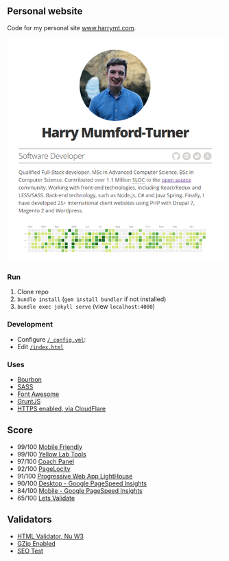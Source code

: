 ## Personal website
Code for my personal site www.harrymt.com.


[![img](images/screenshot.png)](https://harrymt.com)

### Run

1. Clone repo
2. `bundle install` (`gem install bundler` if not installed)
3. `bundle exec jekyll serve` (view `localhost:4000`)

### Development

- Configure [`/_config.yml`](_config.yml):
- Edit [`/index.html`](index.html)


### Uses

- [Bourbon](http://bourbon.io/)
- [SASS](http://sass-lang.com/)
- [Font Awesome](https://fortawesome.github.io/Font-Awesome/)
- [GruntJS](http://gruntjs.com/)
- [HTTPS enabled, via CloudFlare](https://blog.cloudflare.com/secure-and-fast-github-pages-with-cloudflare/)


## Score

- 99/100 [Mobile Friendly](https://varvy.com/mobile/)
- 99/100 [Yellow Lab Tools](http://yellowlab.tools/result/eq1dqstpdd)
- 97/100 [Coach Panel](https://chrome.google.com/webstore/detail/coach-panel/olecfjmnejnkjipoicfpneceppjeaemo)
- 92/100 [PageLocity](http://pagelocity.com/analyzer?url=https%3A%2F%2Fharrymt.com)
- 91/100 [Progressive Web App LightHouse](https://developers.google.com/web/tools/lighthouse/)
- 90/100 [Desktop - Google PageSpeed Insights](https://developers.google.com/speed/pagespeed/insights/?url=https%3A%2F%2Fharrymt.com%2F)
- 84/100 [Mobile - Google PageSpeed Insights](https://developers.google.com/speed/pagespeed/insights/?url=https%3A%2F%2Fharrymt.com%2F)
- 65/100 [Lets Validate](https://pro.letsvalidate.com/harrymt.com)

## Validators
- [HTML Validator, Nu W3](https://validator.w3.org/nu/?doc=https%3A%2F%2Fharrymt.com)
- [GZip Enabled](https://checkgzipcompression.com/?url=https%3A%2F%2Fharrymt.com)
- [SEO Test](https://richpreview.com/?url=https://harrymt.com/)

